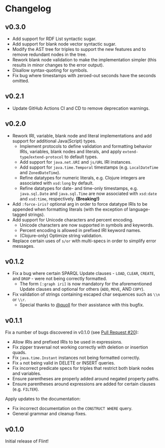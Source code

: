 # Changelog

## v0.3.0

- Add support for RDF List syntactic sugar.
- Add support for blank node vector syntactic sugar.
- Modify the AST tree for triples to support the new features and to remove redundant nodes in the tree.
- Rework blank node validation to make the implementation simpler (this results in minor changes to the error output).
- Disallow syntax-quoting for symbols.
- Fix bug where timestamps with zeroed-out seconds have the seconds omitted.

## v0.2.1

- Update GitHub Actions CI and CD to remove deprecation warnings.

## v0.2.0

- Rework IRI, variable, blank node and literal implementations and add support for additional Java(Script) types.
  - Implement protocols to define validation and formatting behavior IRIs, variables, blank nodes and literals, and apply `extend-type`/`extend-protocol` to default types.
  - Add support for `java.net.URI` and `js/URL` IRI instances.
  - Add support for `java.time.Temporal` timestamps (e.g. `LocalDateTime` and `ZonedDateTime`).
  - Refine datatypes for numeric literals, e.g. Clojure integers are associated with `xsd:long` by default.
  - Refine datatypes for date- and time-only timestamps, e.g. `java.sql.Date` and `java.sql.Time` are now associated with `xsd:date` and `xsd:time`, respectively. **(Breaking!)**
- Add `:force-iris?` optional arg in order to force datatype IRIs to be appended when formatting literals (with the exception of language-tagged strings).
- Add support for Unicode characters and percent encoding.
  - Unicode characters are now supported in symbols and keywords.
  - Percent encoding is allowed in prefixed IRI keyword names.
  - (Clojure-only) Optimize string validation.
- Replace certain uses of `s/or` with multi-specs in order to simplify error messages.

## v0.1.2

- Fix a bug where certain SPARQL Update clauses - `LOAD`, `CLEAR`, `CREATE`, and `DROP` - were not being correctly formatted.
  - The form `[:graph iri]` is now mandatory for the aforementioned Update clauses and optional for others (`ADD`, `MOVE`, AND `COPY`).
- Fix validation of strings containing escaped char sequences such as `\\n` or `\\r`.
  - Special thanks to [@quoll](https://github.com/quoll) for their assistance with this bugfix.

## v0.1.1

Fix a number of bugs discovered in v0.1.0 (see [Pull Request #20](https://github.com/yetanalytics/flint/pull/20)):
- Allow IRIs and prefixed IRIs to be used in expressions.
- Fix zipper traversal not working correctly with deletion or insertion quads.
- Fix `java.time.Instant` instances not being formatted correctly.
- Fix `a` not being valid in DELETE or INSERT queries.
- Fix incorrect predicate specs for triples that restrict both blank nodes and variables.
- Ensure parentheses are properly added around negated property paths.
- Ensure parentheses around expressions are added for certain clauses (e.g. `FILTER`).

Apply updates to the documentation:
- Fix incorrect documentation on the `CONSTRUCT WHERE` query.
- General grammar and cleanup fixes.

## v0.1.0

Initial release of Flint!
